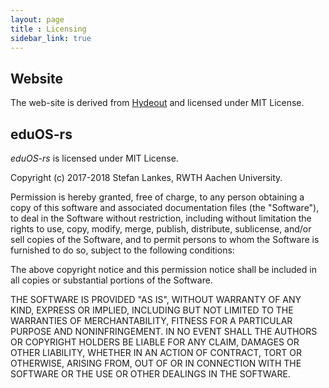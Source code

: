 ```yaml
---
layout: page
title : Licensing
sidebar_link: true
---
```


## Website

The web-site is derived from [Hydeout](https://fongandrew.github.io/hydeout/) and licensed under  MIT License.

## eduOS-rs

*eduOS-rs* is licensed under MIT License.

Copyright (c) 2017-2018 Stefan Lankes, RWTH Aachen University.

Permission is hereby granted, free of charge, to any person obtaining a copy of this software and associated documentation files (the "Software"), to deal in the Software without restriction, including without limitation the rights to use, copy, modify, merge, publish, distribute, sublicense, and/or sell copies of the Software, and to permit persons to whom the Software is furnished to do so, subject to the following conditions:

The above copyright notice and this permission notice shall be included in all copies or substantial portions of the Software.

THE SOFTWARE IS PROVIDED "AS IS", WITHOUT WARRANTY OF ANY KIND, EXPRESS OR IMPLIED, INCLUDING BUT NOT LIMITED TO THE WARRANTIES OF MERCHANTABILITY, FITNESS FOR A PARTICULAR PURPOSE AND NONINFRINGEMENT. IN NO EVENT SHALL THE AUTHORS OR COPYRIGHT HOLDERS BE LIABLE FOR ANY CLAIM, DAMAGES OR OTHER LIABILITY, WHETHER IN AN ACTION OF CONTRACT, TORT OR OTHERWISE, ARISING FROM, OUT OF OR IN CONNECTION WITH THE SOFTWARE OR THE USE OR OTHER DEALINGS IN THE SOFTWARE.
